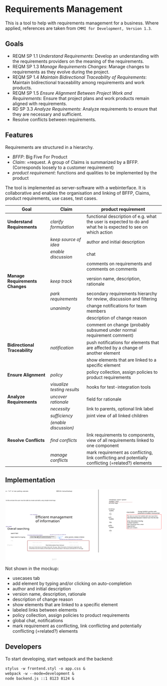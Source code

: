 
# Requirements Management

This is a tool to help with requirements management for a business.  Where applied, references are taken from `CMMI for Development, Version 1.3`.

## Goals

- REQM SP 1.1 *Understand Requirements*: Develop an understanding with the requirements providers on the meaning of the requirements.
- REQM SP 1.3 *Manage Requirements Changes*: Manage changes to requirements as they evolve during the project.
- REQM SP 1.4 *Maintain Bidirectional Traceability of Requirements*: Maintain bidirectional traceability among requirements and work products.
- REQM SP 1.5 *Ensure Alignment Between Project Work and Requirements*: Ensure that project plans and work products remain aligned with requirements.
- RD SP 3.3 *Analyze Requirements*: Analyze requirements to ensure that they are necessary and sufficient.
- Resolve conflicts between requirements.

## Features

Requirements are structured in a hierarchy.

- *BFFP*: Big Five For Product
- *Claim*: =request. A group of Claims is summarized by a BFFP. (Corresponds loosely to a customer requirement)
- *product requirement*: functions and qualities to be implemented by the product

The tool is implemented as server-software with a webinterface. It is collaborative and enables the organisation and linking of BFFP, Claims, product requirements, use cases, test cases.

|Goal|Claim|product requirement|
|-|-|-|
|**Understand Requirements**|*clarify formulation*|functional description of e.g. what the user is expected to do and what he is expected to see on which action
||*keep source of idea*|author and initial description
||*enable discussion*|chat
|||comments on requirements and comments on comments
|**Manage Requirements Changes**|*keep track*|version name, description, rationale
||*park requirements*|secondary requirements hierarchy for review, discussion and filtering
||*unanimity*|change notifications for team members
|||description of change reason
|||comment on change (probably subsumed under normal requirement comment)
|**Bidirectional Traceability**|*notification*|push notifications for elements that are affected by a change of another element
|||show elements that are linked to a specific element
|**Ensure Alignment**|*policy*|policy collection, assign policies to product requirements
||*visualize testing results*|hooks for test-integration tools
|**Analyze Requirements**|*uncover rationale*|field for rationale
||*necessity*|link to parents, optional link label
||*sufficiency*|joint view of all linked children
||*(enable discussion)*
|**Resolve Conflicts**|*find conflicts*|link requirements to components, view of all requirements linked to one component
||*manage conflicts*|mark requirement as conflicting, link conflicting and potentially conflicting (=related?) elements

## Implementation

![mockup](./mockup.svg)

Not shown in the mockup:

- usecases tab
- add element by typing and/or clicking on auto-completion
- author and initial description
- version name, description, rationale
- description of change reason
- show elements that are linked to a specific element
- labeled links between elements
- policy collection, assign policies to product requirements
- global chat, notifications
- mark requirement as conflicting, link conflicting and potentially conflicting (=related?) elements


## Developers

To start developing, start webpack and the backend:

```
stylus -w frontend.styl -o app.css &
webpack -w --mode=development &
node backend.js ::1 8123 8124 &
```
